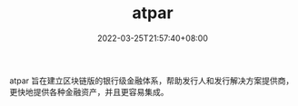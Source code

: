 ﻿---
weight: 
title: "atpar"
description: "atpar 旨在建立区块链版的银行级金融体系，帮助发行人和发行解决方案提供商，更快地提供各种金融资产，并且更容易集成"
date: 2022-03-25T21:57:40+08:00
lastmod: 2022-03-25T16:45:40+08:00
draft: false
authors: ["Metabd"]
featuredImage: "atpar.jpg"
link: ""
tags: ["研究机构","atpar"]
categories: ["navigation"]
navigation: ["研究机构"]
lightgallery: true
toc: true
pinned: false
recommend: false
recommend1: false
---
atpar 旨在建立区块链版的银行级金融体系，帮助发行人和发行解决方案提供商，更快地提供各种金融资产，并且更容易集成。
